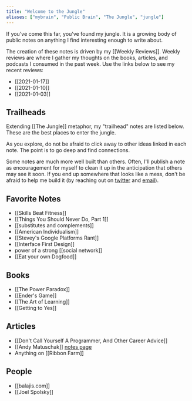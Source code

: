 ```yaml
---
title: "Welcome to the Jungle"
aliases: ["mybrain", "Public Brain", "The Jungle", "jungle"]
---
```


If you've come this far, you've found my jungle. It is a growing body of public notes on anything I find interesting enough to write about. 

The creation of these notes is driven by my [[Weekly Reviews]]. Weekly reviews are where I gather my thoughts on the books, articles, and podcasts I consumed in the past week. Use the links below to see my recent reviews: 
* [[2021-01-17]]
* [[2021-01-10]]
* [[2021-01-03]]


## Trailheads 
Extending [[The Jungle]] metaphor, my "trailhead" notes are listed below. These are the best places to enter the jungle.

As you explore, do not be afraid to click away to other ideas linked in each note. The point is to go deep and find connections. 

Some notes are much more well built than others. Often, I'll publish a note as encouragement for myself to clean it up in the anticipation that others may see it soon. If you end up somewhere that looks like a mess, don't be afraid to help me build it (by reaching out on [twitter](http://twitter.com/nicktorba) and [email](mailto:nicholastorba@gmail.com)). 

## Favorite Notes 
* [[Skills Beat Fitness]]
* [[Things You Should Never Do, Part 1]]
* [[substitutes and complements]]
* [[American Individualism]]
* [[Stevey's Google Platforms Rant]]
* [[Interface First Design]]
* power of a strong [[social network]]
* [[Eat your own Dogfood]]

## Books 
* [[The Power Paradox]]
* [[Ender's Game]]
* [[The Art of Learning]]
* [[Getting to Yes]]

## Articles 
* [[Don't Call Yourself A Programmer, And Other Career Advice]]
* [[Andy Matuschak]] [notes page](https://notes.andymatuschak.org/About_these_notes)
* Anything on [[Ribbon Farm]]

## People 
* [[balajis.com]]
* [[Joel Spolsky]]